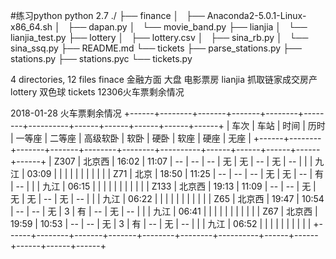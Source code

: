 #练习python
python 2.7
./
├── finance
│   ├── Anaconda2-5.0.1-Linux-x86_64.sh
│   ├── dapan.py
│   └── movie_band.py
├── lianjia
│   └── lianjia_test.py
├── lottery
│   ├── lottery.csv
│   ├── sina_rb.py
│   └── sina_ssq.py
├── README.md
└── tickets
    ├── parse_stations.py
    ├── stations.py
    ├── stations.pyc
    └── tickets.py

4 directories, 12 files
finace 金融方面 大盘 电影票房
lianjia 抓取链家成交房产
lottery 双色球
tickets 12306火车票剩余情况

2018-01-28 火车票剩余情况
+------+--------+-------+-------+--------+--------+----------+------+------+------+------+------+
| 车次 |  车站  |  时间 |  历时 | 一等座 | 二等座 | 高级软卧 | 软卧 | 硬卧 | 软座 | 硬座 | 无座 |
+------+--------+-------+-------+--------+--------+----------+------+------+------+------+------+
| Z307 | 北京西 | 16:02 | 11:07 |   --   |   --   |    --    |  无  |  无  |  --  |  无  |  --  |
|      |  九江  | 03:09 |       |        |        |          |      |      |      |      |      |
| Z71  |  北京  | 18:50 | 11:25 |   --   |   --   |    --    |  无  |  无  |  --  |  有  |  --  |
|      |  九江  | 06:15 |       |        |        |          |      |      |      |      |      |
| Z133 | 北京西 | 19:13 | 11:09 |   --   |   --   |    无    |  无  |  无  |  --  |  无  |  --  |
|      |  九江  | 06:22 |       |        |        |          |      |      |      |      |      |
| Z65  | 北京西 | 19:47 | 10:54 |   --   |   --   |    无    |  3   |  有  |  --  |  无  |  --  |
|      |  九江  | 06:41 |       |        |        |          |      |      |      |      |      |
| Z67  | 北京西 | 19:59 | 10:53 |   --   |   --   |    无    |  3   |  有  |  --  |  无  |  --  |
|      |  九江  | 06:52 |       |        |        |          |      |      |      |      |      |
+------+--------+-------+-------+--------+--------+----------+------+------+------+------+------+
